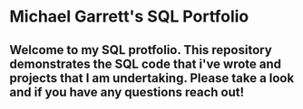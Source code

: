 # Michael Garrett's SQL Portfolio
## Welcome to my SQL protfolio. This repository demonstrates the SQL code that i've wrote and projects that I am undertaking. Please take a look and if you have any questions reach out!
